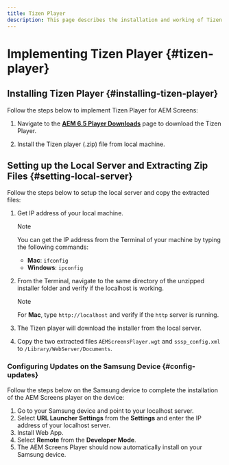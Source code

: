```yaml
---
title: Tizen Player
description: This page describes the installation and working of Tizen Player.
---
```


# Implementing Tizen Player {#tizen-player}

## Installing Tizen Player {#installing-tizen-player}

Follow the steps below to implement Tizen Player for AEM Screens:

1. Navigate to the [**AEM 6.5 Player Downloads**](https://download.macromedia.com/screens/) page to download the Tizen Player.

1. Install the Tizen player (.zip) file from local machine.

## Setting up the Local Server and Extracting Zip Files {#setting-local-server}

Follow the steps below to setup the local server and copy the extracted files:

1. Get IP address of your local machine. 

    >[!NOTE]
    >You can get the IP address from the Terminal of your machine by typing the following commands:
    >* **Mac**: `ifconfig`
    >* **Windows**: `ipconfig`

1. From the Terminal, navigate to the same directory of the unzipped installer folder and verify if the localhost is working.

   >[!NOTE]
   >For **Mac**, type `http://localhost` and verify if the `http` server is running.

1. The Tizen player will download the installer from the local server.

1. Copy the two extracted files `AEMScreensPlayer.wgt` and `sssp_config.xml` to `/Library/WebServer/Documents`.

### Configuring Updates on the Samsung Device {#config-updates}

Follow the steps below on the Samsung device to complete the installation of the AEM Screens player on the device:

1. Go to your Samsung device and point to your localhost server.
1. Select **URL Launcher Settings** from the **Settings** and enter the IP address of your localhost server.
1. Install Web App.
1. Select **Remote** from the **Developer Mode**.
1. The AEM Screens Player should now automatically install on your Samsung device.


